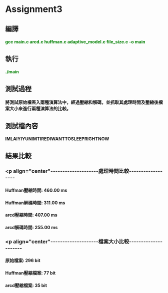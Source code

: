 # Assignment3

## 編譯

#### <font color=#008000>gcc main.c arcd.c huffman.c adaptive_model.c file_size.c -o main</font>

## 執行

#### <font color=#008000>./main</font>

## 測試過程

#### 將測試原始檔丟入兩種演算法中，經過壓縮和解碼，並抓取其處理時間及壓縮後檔案大小來進行兩種演算法的比較。

## 測試檔內容

#### IMLAIYIYUNIMTIREDIWANTTOSLEEPRIGHTNOW

## 結果比較

### <p align="center"--------------------處理時間比較------------------</p>

#### Huffman壓縮時間: 460.00  ms

#### Huffman解碼時間: 311.00  ms

#### arcd壓縮時間: 407.00  ms

#### arcd解碼時間: 255.00  ms

### <p align="center"--------------------檔案大小比較---------------------</p>

#### 原始檔案:  296 bit

#### Huffman壓縮檔案: 77 bit

#### arcd壓縮檔案: 35 bit